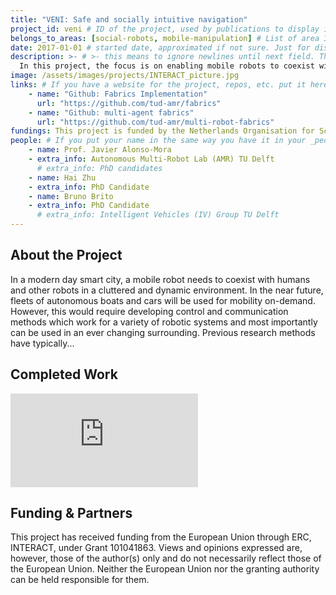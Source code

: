 ```yaml
---
title: "VENI: Safe and socially intuitive navigation"
project_id: veni # ID of the project, used by publications to display in this project.
belongs_to_areas: [social-robots, mobile-manipulation] # List of area IDs, separated by commas.
date: 2017-01-01 # started date, approximated if not sure. Just for display purposes and ordering
description: >- # >- this means to ignore newlines until next field. This is the project description, displayed in the project's card"
  In this project, the focus is on enabling mobile robots to coexist with humans by developing novel control and communication methods to demonstrate safe motion in dynamic environments. These methods are then tested in real-life situations using autonomous boats navigating in canals and autonomous cars which will drive in an urban environment.  
image: /assets/images/projects/INTERACT_picture.jpg
links: # If you have a website for the project, repos, etc. put it here.
    - name: "Github: Fabrics Implementation"
      url: "https://github.com/tud-amr/fabrics"
    - name: "Github: multi-agent fabrics"
      url: "https://github.com/tud-amr/multi-robot-fabrics"
fundings: This project is funded by the Netherlands Organisation for Scientific Research (NWO) Applied Sciences with project Veni 15916
people: # If you put your name in the same way you have it in your _people entry, your preferred link will be added. extra_info is optional.
    - name: Prof. Javier Alonso-Mora
    - extra_info: Autonomous Multi-Robot Lab (AMR) TU Delft
      # extra_info: PhD candidates
    - name: Hai Zhu
    - extra_info: PhD Candidate
    - name: Bruno Brito
    - extra_info: PhD Candidate
      # extra_info: Intelligent Vehicles (IV) Group TU Delft
---
```

<!-- Here you put the main body of the page, in markdown. You can also mix in html, or change this .md to .html -->
<!-- The fields of People, Funding, Links and Publications will be generated automatically -->

## About the Project

In a modern day smart city, a mobile robot needs to coexist with humans and other robots in a cluttered and dynamic environment. In the near future, fleets of autonomous boats and cars will be used for mobility on-demand. However, this would require developing control and communication methods which work for a variety of robotic systems and most importantly can be used in an ever changing surrounding. Previous research methods have typically...    

## Completed Work

<div class="ratio ratio-16x9">  
  <iframe src="https://www.youtube.com/embed/AldMFKnlW3M?si=X570HkJbSm7nanBI&mute=1" title="YouTube video player" frameborder="0" allow="accelerometer; autoplay; clipboard-write; encrypted-media; gyroscope; picture-in-picture; web-share" referrerpolicy="strict-origin-when-cross-origin" allowfullscreen>
  </iframe>
</div>

## Funding & Partners

This project has received funding from the European Union through ERC, INTERACT, under Grant 101041863. Views and opinions expressed are, however, those of the author(s) only and do not necessarily reflect those of the European Union. Neither the European Union nor the granting authority can be held responsible for them.
